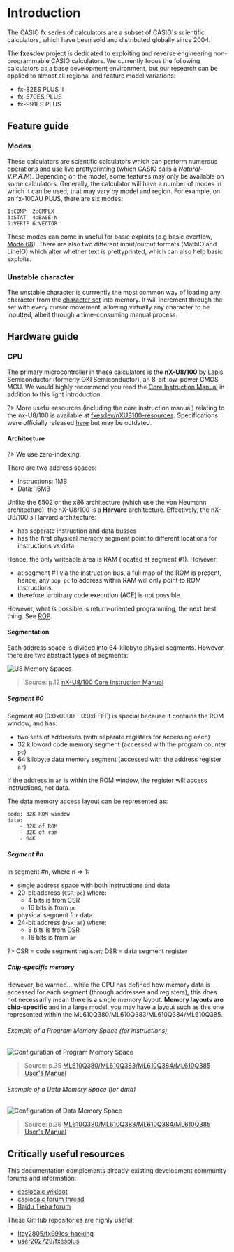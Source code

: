 # Introduction

The CASIO fx series of calculators are a subset of CASIO's scientific calculators, which have been sold and distributed globally since 2004.

The **fxesdev** project is dedicated to exploiting and reverse engineering non-programmable CASIO calculators. We currently focus the following calculators as a base development environment, but our research can be applied to almost all regional and feature model variations:

- fx-82ES PLUS II
- fx-570ES PLUS
- fx-991ES PLUS

## Feature guide

### Modes

These calculators are scientific calculators which can perform numerous operations and use live prettyprinting (which CASIO calls a _Natural-V.P.A.M_). Depending on the model, some features may only be available on some calculators. Generally, the calculator will have a number of modes in which it can be used, that may vary by model and region. For example, on an fx-100AU PLUS, there are six modes:

    1:COMP  2:CMPLX
    3:STAT  4:BASE-N
    5:VERIF 6:VECTOR

These modes can come in useful for basic exploits (e.g basic overflow, [Mode 68](mode-68)). There are also two different input/output formats (MathIO and LineIO) which alter whether text is prettyprinted, which can also help basic exploits.

### Unstable character

The unstable character is currrently the most common way of loading any character from the [character set](character) into memory. It will increment through the set with every cursor movement, allowing virtually any character to be inputted, albeit through a time-consuming manual process.

## Hardware guide

### CPU

The primary microcontroller in these calculators is the **nX-U8/100** by Lapis Semiconductor (formerly OKI Semiconductor), an 8-bit low-power CMOS MCU. We would highly recommend you read the [Core Instruction Manual](https://github.com/fxesdev/nXU8100-resources/blob/main/nX-U8100%20Core%20Instruction%20Manual.pdf) in addition to this light introduction.

?> More useful resources (including the core instruction manual) relating to the nx-U8/100 is available at [fxesdev/nXU8100-resources](https://github.com/fxesdev/nXU8100-resources/). Specifications were officially released [here](https://github.com/fxesdev/nXU8100-resources/blob/main/nXU8100-datasheet-translated.pdf) but may be outdated.

#### Architecture

?> We use zero-indexing.

There are two address spaces:

- Instructions: 1MB
- Data: 16MB

Unlike the 6502 or the x86 architecture (which use the von Neumann architecture), the nX-U8/100 is a **Harvard** architecture. Effectively, the nX-U8/100's Harvard architecture:

- has separate instruction and data busses
- has the first physical memory segment point to different locations for instructions vs data

Hence, the only writeable area is RAM (located at segment #1). However:

- at segment #1 via the instruction bus, a full map of the ROM is present, hence, any `pop pc` to address within RAM will only point to ROM instructions.
- therefore, arbitrary code execution (ACE) is not possible

However, what _is_ possible is return-oriented programming, the next best thing. See [ROP](rop).

#### Segmentation

Each address space is divided into 64-kilobyte physicl segments. However, there are two abstract types of segments:

![U8 Memory Spaces](assets/nXU8100-memory-spaces.png)
> Source: p.12 [nX-U8/100 Core Instruction Manual](https://github.com/fxesdev/nXU8100-resources/blob/main/nX-U8100%20Core%20Instruction%20Manual.pdf)

##### Segment #0
Segment #0 (0:0x0000 - 0:0xFFFF) is special because it contains the ROM window, and has:

- two sets of addresses (with separate registers for accessing each)
- 32 kiloword code memory segment (accessed with the program counter `pc`)
- 64 kilobyte data memory segment (accessed with the address register `ar`)

If the address in `ar` is within the ROM window, the register will access instructions, not data.

The data memory access layout can be represented as:

    code: 32K ROM window
    data:
        - 32K of ROM
        - 32K of ram
        - 64K

##### Segment #n

In segment #n, where n => 1:

- single address space with both instructions and data
- 20-bit address (`CSR:pc`) where:
    - 4 bits is from CSR
    - 16 bits is from `pc`
- physical segment for data
- 24-bit address (`DSR:ar`) where:
    - 8 bits is from DSR
    - 16 bits is from `ar`

?> CSR = code segment register; DSR = data segment register

##### Chip-specific memory

However, be warned... while the CPU has defined how memory data is accessed for each segment (through addresses and registers), this does not necessarily mean there is a single memory layout. **Memory layouts are chip-specific** and in a large model, you may have a layout such as this one represented within the ML610Q380/ML610Q383/ML610Q384/ML610Q385.

###### Example of a Program Memory Space (for instructions)

![Configuration of Program Memory Space](assets/program-memory-space.png)

>Source: p.35 [ML610Q380/ML610Q383/ML610Q384/ML610Q385 User's Manual](https://www.lapis-tech.com/en/data/user%27s%20manual-file_db/miconlp/FEUL610Q380-01.pdf)

###### Example of a Data Memory Space (for data)

![Configuration of Data Memory Space](assets/data-memory-space.png)

>Source: p.36 [ML610Q380/ML610Q383/ML610Q384/ML610Q385 User's Manual](https://www.lapis-tech.com/en/data/user%27s%20manual-file_db/miconlp/FEUL610Q380-01.pdf)

## Critically useful resources

This documentation complements already-existing development community forums and information:

- [casiocalc wikidot](http://casiocalc.wikidot.com/)
- [casiocalc forum thread](https://community.casiocalc.org/topic/7583-fx-82-83gt-115-991es-plus-hacking/)
- [Baidu Tieba forum](https://tieba.baidu.com/f?kw=fx-es%28ms%29&ie=utf-8)

These GitHub repositories are highly useful:

- [Itay2805/fx991es-hacking](https://github.com/Itay2805/fx991es-hacking/)
- [user202729/fxesplus](https://github.com/user202729/fxesplus)